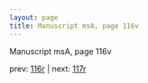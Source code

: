 ```yaml
---
layout: page
title: Manuscript msA, page 116v
---
```


Manuscript msA, page 116v

prev:  [116r](../116r) | next:  [117r](../117r)